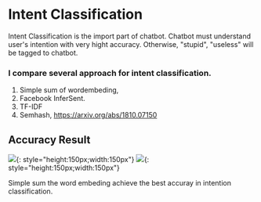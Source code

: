 # Intent Classification
Intent Classification is the import part of chatbot.
Chatbot must understand user's intention with very hight accuracy. Otherwise, "stupid", "useless" will be tagged to chatbot.

### I compare several approach for intent classification.
1. Simple sum of wordembeding,
2. Facebook InferSent.
3. TF-IDF
4. Semhash, https://arxiv.org/abs/1810.07150
## Accuracy Result

![](https://github.com/martinambition/IntentClassificationBenchmark/blob/master/images/Acc.png?raw=true){: style="height:150px;width:150px"}
![](https://github.com/martinambition/IntentClassificationBenchmark/blob/master/images/AccChart.png?raw=true){: style="height:150px;width:150px"}

Simple sum the word embeding achieve the best accuray in intention classification.
